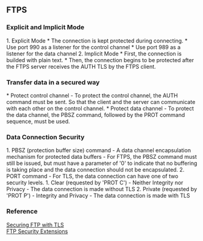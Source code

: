 <h2>FTPS</h2>

<h3>Explicit and Implicit Mode</h3>
1. Explicit Mode
    * The connection is kept protected during connecting.
    * Use port 990 as a listener for the control channel
    * Use port 989 as a listener for the data channel 
2. Implicit Mode
    * First, the connection is builded with plain text.
    * Then, the connection begins to be protected after the FTPS server receives the AUTH TLS by the FTPS client. 

<h3>Transfer data in a secured way</h3>
* Protect control channel
    - To protect the control channel, the AUTH command must be sent. So that the client and the server can communicate with each other on the control channel.
* Protect data channel
    - To protect the data channel, the PBSZ command, followed by the PROT command sequence, must be used.

<h3>Data Connection Security</h3>
1. PBSZ (protection buffer size) command
    - A data channel encapsulation mechanism for protected data buffers
    - For FTPS, the PBSZ command must still be issued, but must
      have a parameter of '0' to indicate that no buffering is taking
      place and the data connection should not be encapsulated.
2. PORT command
    - For TLS, the data connection can have one of two security levels.
        1. Clear (requested by 'PROT C')
            - Neither Integrity nor Privacy
            - The data connection is made without TLS
        2. Private (requested by 'PROT P')
            - Integrity and Privacy
            - The data connection is made with TLS

<h3>Reference</h3>
<div>
    <a href="https://datatracker.ietf.org/doc/html/rfc4217">Securing FTP with TLS</a>
</div>
<div>
    <a href="https://datatracker.ietf.org/doc/html/rfc2228">FTP Security Extensions</a>
</div>




